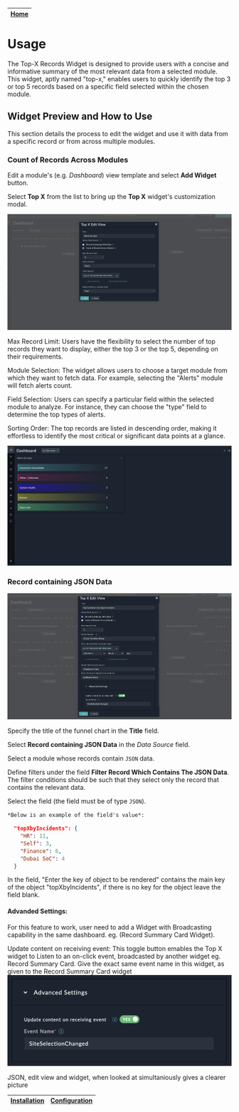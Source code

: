 | [Home](../README.md) |
|----------------------|

# Usage

The Top-X Records Widget is designed to provide users with a concise and informative summary of the most relevant data from a selected module. This widget, aptly named "top-x," enables users to quickly identify the top 3 or top 5 records based on a specific field selected within the chosen module.

## Widget Preview and How to Use
This section details the process to edit the widget and use it with data from a specific record or from across multiple modules.

### Count of Records Across Modules
Edit a module's (e.g. *Dashboard*) view template and select **Add Widget** button.

Select **Top X** from the list to bring up the **Top X** widget's customization modal.

  ![](./res/top-x-edit.png)

Max Record Limit: Users have the flexibility to select the number of top records they want to display, either the top 3 or the top 5, depending on their requirements.

Module Selection: The widget allows users to choose a target module from which they want to fetch data. For example, selecting the "Alerts" module will fetch alerts count.


Field Selection: Users can specify a particular field within the selected module to analyze. For instance, they can choose the "type" field to determine the top types of alerts.

Sorting Order: The top records are listed in descending order, making it effortless to identify the most critical or significant data points at a glance.

  ![](./res/top-5.png)


### Record containing JSON Data

  ![](./res/edit-view-json.png)

Specify the title of the funnel chart in the **Title** field.

Select **Record containing JSON Data** in the *Data Source* field.

Select a module whose records contain `JSON` data. 

Define filters under the field **Filter Record Which Contains The JSON Data**. The filter conditions should be such that they select only the record that contains the relevant data.


Select the field (the field must be of type `JSON`).

    *Below is an example of the field's value*:
    
```JSON 
  "topXbyIncidents": {
    "HR": 11,
    "Self": 3,
    "Finance": 6,
    "Dubai SoC": 4
  }
```

  In the field, "Enter the key of object to be rendered" contains the main key of the object "topXbyIncidents", if there is no key for the object leave the field blank.

#### Advanded Settings:
For this feature to work, user need to add a Widget with Broadcasting capability in the same dashboard. eg. (Record Summary Card Widget).

Update content on receiving event:
This toggle button emables the Top X widget to Listen to an on-click event, broadcasted by another widget eg. Record Summary Card.
Give the exact same event name in this widget, as given to the Record Summary Card widget
![image](./res/advanced-settings.png)


JSON, edit view and widget, when looked at simultaniously gives a clearer picture

| [Installation](./setup.md#installation) | [Configuration](./setup.md#configuration) |
|-----------------------------------------|-------------------------------------------|